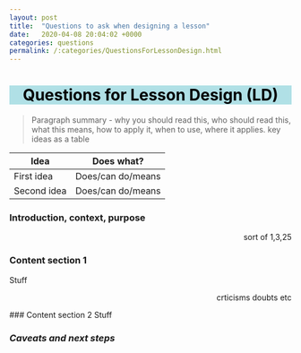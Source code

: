 ```yaml
---
layout: post
title:  "Questions to ask when designing a lesson"
date:   2020-04-08 20:04:02 +0000
categories: questions
permalink: /:categories/QuestionsForLessonDesign.html
---
```

<h1 align="center" style="background-color:powderblue; color:black">
Questions for Lesson&nbsp;Design&nbsp;(LD)</h1>

>Paragraph summary - why you should read this, who should read this,
> what this means, how to apply it, when to use, where it applies.
> key ideas as a table
> 
|Idea| Does what?|
 |---|---|
 |First idea| Does/can do/means|
 |Second idea| Does/can do/means|


### Introduction, context, purpose
<p align="right"> sort of 1,3,25</p>

### Content section 1
Stuff
<p align="right"> crticisms doubts etc</p>
### Content section 2
Stuff

### ***Caveats  and next steps***




